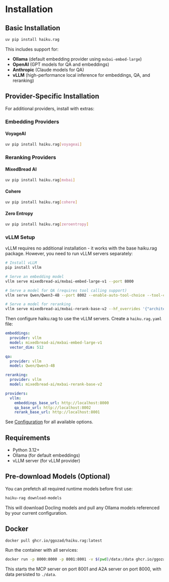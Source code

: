 # Installation

## Basic Installation

```bash
uv pip install haiku.rag
```

This includes support for:
- **Ollama** (default embedding provider using `mxbai-embed-large`)
- **OpenAI** (GPT models for QA and embeddings)
- **Anthropic** (Claude models for QA)
- **vLLM** (high-performance local inference for embeddings, QA, and reranking)

## Provider-Specific Installation

For additional providers, install with extras:

### Embedding Providers

#### VoyageAI

```bash
uv pip install haiku.rag[voyageai]
```

### Reranking Providers

#### MixedBread AI

```bash
uv pip install haiku.rag[mxbai]
```

#### Cohere

```bash
uv pip install haiku.rag[cohere]
```

#### Zero Entropy

```bash
uv pip install haiku.rag[zeroentropy]
```

### vLLM Setup

vLLM requires no additional installation - it works with the base haiku.rag package. However, you need to run vLLM servers separately:

```bash
# Install vLLM
pip install vllm

# Serve an embedding model
vllm serve mixedbread-ai/mxbai-embed-large-v1 --port 8000

# Serve a model for QA (requires tool calling support)
vllm serve Qwen/Qwen3-4B --port 8002 --enable-auto-tool-choice --tool-call-parser hermes

# Serve a model for reranking
vllm serve mixedbread-ai/mxbai-rerank-base-v2 --hf_overrides '{"architectures": ["Qwen2ForSequenceClassification"],"classifier_from_token": ["0", "1"], "method": "from_2_way_softmax"}' --port 8001
```

Then configure haiku.rag to use the vLLM servers. Create a `haiku.rag.yaml` file:

```yaml
embeddings:
  provider: vllm
  model: mixedbread-ai/mxbai-embed-large-v1
  vector_dim: 512

qa:
  provider: vllm
  model: Qwen/Qwen3-4B

reranking:
  provider: vllm
  model: mixedbread-ai/mxbai-rerank-base-v2

providers:
  vllm:
    embeddings_base_url: http://localhost:8000
    qa_base_url: http://localhost:8002
    rerank_base_url: http://localhost:8001
```

See [Configuration](configuration.md) for all available options.

## Requirements

- Python 3.12+
- Ollama (for default embeddings)
- vLLM server (for vLLM provider)

## Pre-download Models (Optional)

You can prefetch all required runtime models before first use:

```bash
haiku-rag download-models
```

This will download Docling models and pull any Ollama models referenced by your current configuration.

## Docker

```bash
docker pull ghcr.io/ggozad/haiku.rag:latest
```

Run the container with all services:

```bash
docker run -p 8000:8000 -p 8001:8001 -v $(pwd)/data:/data ghcr.io/ggozad/haiku.rag:latest
```

This starts the MCP server on port 8001 and A2A server on port 8000, with data persisted to `./data`.
